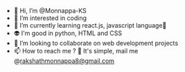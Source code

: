 - 👋 Hi, I’m @Monnappa-KS
- 👀 I’m interested in coding 
- 🌱 I’m currently learning react.js, javascript language🤩
- 👽 I'm good in python, HTML and CSS
- 💞️ I’m looking to collaborate on web development projects
- 📫 How to reach me ? 🤔
It's simple, mail me @rakshathmonnappa8@gmail.com

<!---
Monnappa-KS/Monnappa-KS is a ✨ special ✨ repository because its `README.md` (this file) appears on your GitHub profile.
You can click the Preview link to take a look at your changes.
--->
